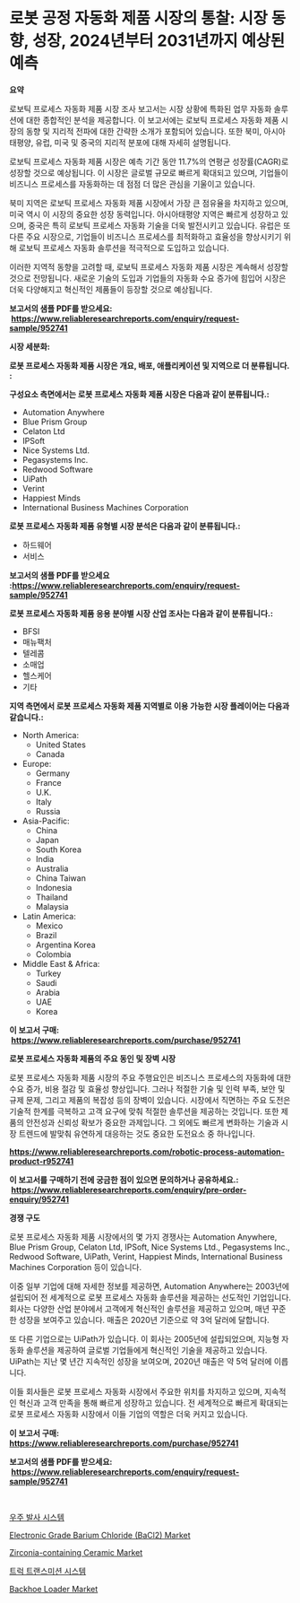 <p><h1>로봇 공정 자동화 제품 시장의 통찰: 시장 동향, 성장, 2024년부터 2031년까지 예상된 예측</h1></p><p><strong>요약</strong></p>
<p><p>로보틱 프로세스 자동화 제품 시장 조사 보고서는 시장 상황에 특화된 업무 자동화 솔루션에 대한 종합적인 분석을 제공합니다. 이 보고서에는 로보틱 프로세스 자동화 제품 시장의 동향 및 지리적 전파에 대한 간략한 소개가 포함되어 있습니다. 또한 북미, 아시아태평양, 유럽, 미국 및 중국의 지리적 분포에 대해 자세히 설명됩니다.</p><p>로보틱 프로세스 자동화 제품 시장은 예측 기간 동안 11.7%의 연평균 성장률(CAGR)로 성장할 것으로 예상됩니다. 이 시장은 글로벌 규모로 빠르게 확대되고 있으며, 기업들이 비즈니스 프로세스를 자동화하는 데 점점 더 많은 관심을 기울이고 있습니다.</p><p>북미 지역은 로보틱 프로세스 자동화 제품 시장에서 가장 큰 점유율을 차지하고 있으며, 미국 역시 이 시장의 중요한 성장 동력입니다. 아시아태평양 지역은 빠르게 성장하고 있으며, 중국은 특히 로보틱 프로세스 자동화 기술을 더욱 발전시키고 있습니다. 유럽은 또 다른 주요 시장으로, 기업들이 비즈니스 프로세스를 최적화하고 효율성을 향상시키기 위해 로보틱 프로세스 자동화 솔루션을 적극적으로 도입하고 있습니다.</p><p>이러한 지역적 동향을 고려할 때, 로보틱 프로세스 자동화 제품 시장은 계속해서 성장할 것으로 전망됩니다. 새로운 기술의 도입과 기업들의 자동화 수요 증가에 힘입어 시장은 더욱 다양해지고 혁신적인 제품들이 등장할 것으로 예상됩니다.</p></p>
<p><strong>보고서의 샘플 PDF를 받으세요: &nbsp;<a href="https://www.reliableresearchreports.com/enquiry/request-sample/952741">https://www.reliableresearchreports.com/enquiry/request-sample/952741</a></strong></p>
<p><strong>시장 세분화:</strong></p>
<p><strong> 로봇 프로세스 자동화 제품 시장은 개요, 배포, 애플리케이션 및 지역으로 더 분류됩니다. :</strong></p>
<p><strong>구성요소 측면에서는 로봇 프로세스 자동화 제품 시장은 다음과 같이 분류됩니다.:</strong></p>
<p><ul><li>Automation Anywhere</li><li>Blue Prism Group</li><li>Celaton Ltd</li><li>IPSoft</li><li>Nice Systems Ltd.</li><li>Pegasystems Inc.</li><li>Redwood Software</li><li>UiPath</li><li>Verint</li><li>Happiest Minds</li><li>International Business Machines Corporation</li></ul></p>
<p><strong> 로봇 프로세스 자동화 제품 유형별 시장 분석은 다음과 같이 분류됩니다.:</strong></p>
<p><ul><li>하드웨어</li><li>서비스</li></ul></p>
<p><strong>보고서의 샘플 PDF를 받으세요 :<a href="https://www.reliableresearchreports.com/enquiry/request-sample/952741">https://www.reliableresearchreports.com/enquiry/request-sample/952741</a></strong></p>
<p><strong> 로봇 프로세스 자동화 제품 응용 분야별 시장 산업 조사는 다음과 같이 분류됩니다.:</strong></p>
<p><ul><li>BFSI</li><li>매뉴팩처</li><li>텔레콤</li><li>소매업</li><li>헬스케어</li><li>기타</li></ul></p>
<p><strong>지역 측면에서 로봇 프로세스 자동화 제품 지역별로 이용 가능한 시장 플레이어는 다음과 같습니다.:</strong></p>
<p><ul>
    <li>
        North America:
        <ul>
            <li>United States</li>
            <li>Canada</li>
        </ul>
    </li>
    <li>
        Europe:
        <ul>
            <li>Germany</li>
            <li>France</li>
            <li>U.K.</li>
            <li>Italy</li>
            <li>Russia</li>
        </ul>
    </li>
    <li>
        Asia-Pacific:
        <ul>
            <li>China</li>
            <li>Japan</li>
            <li>South Korea</li>
            <li>India</li>
            <li>Australia</li>
            <li>China Taiwan</li>
            <li>Indonesia</li>
            <li>Thailand</li>
            <li>Malaysia</li>
        </ul>
    </li>
    <li>
        Latin America:
        <ul>
            <li>Mexico</li>
            <li>Brazil</li>
            <li>Argentina Korea</li>
            <li>Colombia</li>
        </ul>
    </li>
    <li>
        Middle East & Africa:
        <ul>
            <li>Turkey</li>
            <li>Saudi</li>
            <li>Arabia</li>
            <li>UAE</li>
            <li>Korea</li>
        </ul>
    </li>
    </ul></p>
<p><strong>이 보고서 구매: &nbsp;<a href="https://www.reliableresearchreports.com/purchase/952741">https://www.reliableresearchreports.com/purchase/952741</a></strong></p>
<p><strong>로봇 프로세스 자동화 제품의 주요 동인 및 장벽 시장</strong></p>
<p><p>로봇 프로세스 자동화 제품 시장의 주요 주행요인은 비즈니스 프로세스의 자동화에 대한 수요 증가, 비용 절감 및 효율성 향상입니다. 그러나 적절한 기술 및 인력 부족, 보안 및 규제 문제, 그리고 제품의 복잡성 등의 장벽이 있습니다. 시장에서 직면하는 주요 도전은 기술적 한계를 극복하고 고객 요구에 맞춰 적절한 솔루션을 제공하는 것입니다. 또한 제품의 안전성과 신뢰성 확보가 중요한 과제입니다. 그 외에도 빠르게 변화하는 기술과 시장 트렌드에 발맞춰 유연하게 대응하는 것도 중요한 도전요소 중 하나입니다.</p></p>
<p><strong><a href="https://www.reliableresearchreports.com/robotic-process-automation-product-r952741">https://www.reliableresearchreports.com/robotic-process-automation-product-r952741</a></strong></p>
<p><strong>이 보고서를 구매하기 전에 궁금한 점이 있으면 문의하거나 공유하세요.: &nbsp;<a href="https://www.reliableresearchreports.com/enquiry/pre-order-enquiry/952741">https://www.reliableresearchreports.com/enquiry/pre-order-enquiry/952741</a></strong></p>
<p><strong>경쟁 구도</strong></p>
<p><p>로봇 프로세스 자동화 제품 시장에서의 몇 가지 경쟁사는 Automation Anywhere, Blue Prism Group, Celaton Ltd, IPSoft, Nice Systems Ltd., Pegasystems Inc., Redwood Software, UiPath, Verint, Happiest Minds, International Business Machines Corporation 등이 있습니다. </p><p>이중 일부 기업에 대해 자세한 정보를 제공하면, Automation Anywhere는 2003년에 설립되어 전 세계적으로 로봇 프로세스 자동화 솔루션을 제공하는 선도적인 기업입니다. 회사는 다양한 산업 분야에서 고객에게 혁신적인 솔루션을 제공하고 있으며, 매년 꾸준한 성장을 보여주고 있습니다. 매출은 2020년 기준으로 약 3억 달러에 달합니다. </p><p>또 다른 기업으로는 UiPath가 있습니다. 이 회사는 2005년에 설립되었으며, 지능형 자동화 솔루션을 제공하여 글로벌 기업들에게 혁신적인 기술을 제공하고 있습니다. UiPath는 지난 몇 년간 지속적인 성장을 보여오며, 2020년 매출은 약 5억 달러에 이릅니다. </p><p>이들 회사들은 로봇 프로세스 자동화 시장에서 주요한 위치를 차지하고 있으며, 지속적인 혁신과 고객 만족을 통해 빠르게 성장하고 있습니다. 전 세계적으로 빠르게 확대되는 로봇 프로세스 자동화 시장에서 이들 기업의 역할은 더욱 커지고 있습니다.</p></p>
<p><strong>이 보고서 구매: &nbsp; <a href="https://www.reliableresearchreports.com/purchase/952741">https://www.reliableresearchreports.com/purchase/952741</a></strong></p>
<p><strong>보고서의 샘플 PDF를 받으세요: &nbsp;<a href="https://www.reliableresearchreports.com/enquiry/request-sample/952741">https://www.reliableresearchreports.com/enquiry/request-sample/952741</a></strong><strong></strong></p>
<p>&nbsp;</p>
<p><p><a href="https://github.com/rcabello548/Market-Research-Report-List-1/blob/main/584741246319.md">우주 발사 시스템</a></p><p><a href="https://unruly-ladybug-44b.notion.site/Electronic-Grade-Barium-Chloride-BaCl2-Market-Research-Report-Its-History-and-Forecast-2024-to-20-b86155e5943b4234bbbf1a581b624029">Electronic Grade Barium Chloride (BaCl2) Market</a></p><p><a href="https://issuu.com/reportprime-2/docs/zirconia-containing-ceramic-market-size-2030.pptx">Zirconia-containing Ceramic Market</a></p><p><a href="https://github.com/KellyLyncyh543964/Market-Research-Report-List-1/blob/main/507965146318.md">트럭 트랜스미션 시스템</a></p><p><a href="https://view.publitas.com/reportprime-1/backhoe-loader-market-analysis-its-cagr-market-segmentation-and-global-industry-overview/">Backhoe Loader Market</a></p></p>